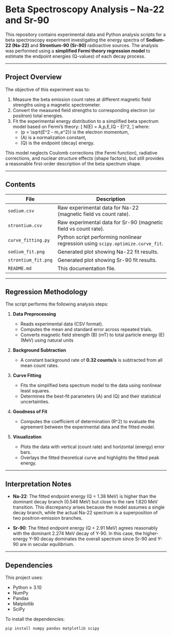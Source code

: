 # Beta Spectroscopy Analysis – Na-22 and Sr-90

This repository contains experimental data and Python analysis scripts for a beta spectroscopy experiment investigating the energy spectra of **Sodium-22 (Na-22)** and **Strontium-90 (Sr-90)** radioactive sources. The analysis was performed using a **simplified Fermi theory regression model** to estimate the endpoint energies (Q-values) of each decay process.

---

## Project Overview

The objective of this experiment was to:
1. Measure the beta emission count rates at different magnetic field strengths using a magnetic spectrometer.
2. Convert the measured field strengths to corresponding electron (or positron) total energies.
3. Fit the experimental energy distribution to a simplified beta spectrum model based on Fermi’s theory:
   \[
   N(E) = A\,p\,E\,(Q - E)^2,
   \]
   where:
   - \(p = \sqrt{E^2 - m_e^2}\) is the electron momentum,
   - \(A\) is a normalization constant,
   - \(Q\) is the endpoint (decay) energy.

This model neglects Coulomb corrections (the Fermi function), radiative corrections, and nuclear structure effects (shape factors), but still provides a reasonable first-order description of the beta spectrum shape.

---

## Contents

| File | Description |
|------|--------------|
| `sodium.csv` | Raw experimental data for Na-22 (magnetic field vs count rate). |
| `strontium.csv` | Raw experimental data for Sr-90 (magnetic field vs count rate). |
| `curve_fitting.py` | Python script performing nonlinear regression using `scipy.optimize.curve_fit`. |
| `sodium_fit.png` | Generated plot showing Na-22 fit results. |
| `strontium_fit.png` | Generated plot showing Sr-90 fit results. |
| `README.md` | This documentation file. |

---

## Regression Methodology

The script performs the following analysis steps:

1. **Data Preprocessing**
   - Reads experimental data (CSV format).
   - Computes the mean and standard error across repeated trials.
   - Converts magnetic field strength \(B\) (mT) to total particle energy \(E\) (MeV) using natural units

2. **Background Subtraction**
   - A constant background rate of **0.32 counts/s** is subtracted from all mean count rates.

3. **Curve Fitting**
   - Fits the simplified beta spectrum model to the data using nonlinear least squares.
   - Determines the best-fit parameters \(A\) and \(Q\) and their statistical uncertainties.

4. **Goodness of Fit**
   - Computes the coefficient of determination \(R^2\) to evaluate the agreement between the experimental data and the fitted model.

5. **Visualization**
   - Plots the data with vertical (count rate) and horizontal (energy) error bars.
   - Overlays the fitted theoretical curve and highlights the fitted peak energy.

---

## Interpretation Notes

- **Na-22**: The fitted endpoint energy (Q = 1.38 MeV) is higher than the dominant decay branch (0.546 MeV) but close to the rare 1.820 MeV transition. This discrepancy arises because the model assumes a single decay branch, while the actual Na-22 spectrum is a superposition of two positron-emission branches.

- **Sr-90**: The fitted endpoint energy (Q = 2.91 MeV) agrees reasonably with the dominant 2.274 MeV decay of Y-90. In this case, the higher-energy Y-90 decay dominates the overall spectrum since Sr-90 and Y-90 are in secular equilibrium.

---

## Dependencies

This project uses:
- Python ≥ 3.10  
- NumPy  
- Pandas  
- Matplotlib  
- SciPy  

To install the dependencies:
```bash
pip install numpy pandas matplotlib scipy
